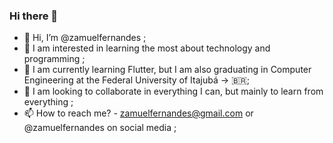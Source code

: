 ### Hi there 👋

- 👋 Hi, I’m @zamuelfernandes ;
- 👀 I am interested in learning the most about technology and programming ; 
- 🌱 I am currently learning Flutter, but I am also graduating in Computer Engineering at the Federal University of Itajubá -> 🇧🇷;
- 💞️ I am looking to collaborate in everything I can, but mainly to learn from everything ;
- 📫 How to reach me? - zamuelfernandes@gmail.com or @zamuelfernandes on social media ;

